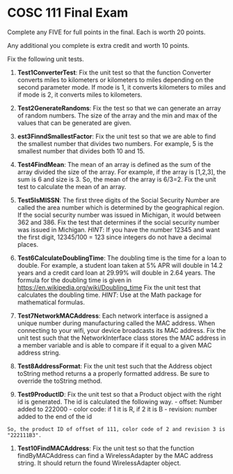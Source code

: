 # COSC 111 Final Exam


Complete any FIVE for full points in the final. Each is worth 20 points.

Any additional you complete is extra credit and worth 10 points.

Fix the following unit tests.

  1. **Test1ConverterTest**: Fix the unit test so that the function Converter converts miles to kilometers or kilometers to miles depending on the second parameter mode. If mode is 1, it converts kilometers to miles and if mode is 2, it converts miles to kilometers.
  
  1. **Test2GenerateRandoms**: Fix the test so that we can generate an array of random numbers. The size of the array and the min and max of the values that can be generated are given.

  1. **est3FinndSmallestFactor**: Fix the unit test so that we are able to find the smallest number that divides two numbers. For example, 5 is the smallest number that divides both 10 and 15.

  1. **Test4FindMean**: The mean of an array is defined as the sum of the array divided the size of the array. For example, if the array is [1,2,3], the sum is 6 and size is 3. So, the mean of the array is 6/3=2. Fix the unit test to calculate the mean of an array.

  1. **Test5IsMISSN**: The first three digits of the Social Security Number are called the area number which is determined by the geographical region. If the social security number was issued in Michigan, it would between 362 and 386. Fix the test that determines if the social security number was issued in Michigan.
  *HINT*: If you have the number 12345 and want the first digit, 12345/100 = 123 since integers do not have a decimal places.

  1. **Test6CalculateDoublingTime**: The doubling time is the time for a loan to double. For example, a student loan taken at 5% APR will double in 14.2 years and a credit card loan at 29.99% will double in 2.64 years. The formula for the doubling time is given in https://en.wikipedia.org/wiki/Doubling_time Fix the unit test that calculates the doubling time.
  *HINT*: Use at the Math package for mathematical formulas.

  1. **Test7NetworkMACAddress**: Each network interface is assigned a unique number during manufacturing called the MAC address. When connecting to your wifi, your device broadcasts its MAC address. Fix the unit test such that the NetworkInterface class stores the MAC address in a member variable and is able to compare if it equal to a given MAC address string.

  1. **Test8AddressFormat**: Fix the unit test such that the Address object toString method returns a a properly formatted address. Be sure to override the toString method.

  1. **Test9ProductID**: Fix the unit test so that a Product object with the right id is generated. The id is calculated the following way.
    - offset: Number added to 222000
    - color code: if 1 it is R, if 2 it is B
    - revision: number added to the end of the id

    So, the product ID of offset of 111, color code of 2 and revision 3 is "222111B3".

  1. **Test10FindMACAddress**: Fix the unit test so that the function findByMACAddress can find a WirelessAdapter by the MAC address string. It should return the found WirelessAdapter object.
